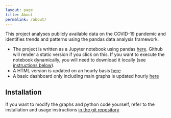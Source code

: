 ```yaml
---
layout: page
title: About
permalink: /about/
---
```



This project analyses publicly available data on the COVID-19 pandemic and identifies trends and patterns using the pandas data analysis framework.

* The project is written as a Jupyter notebook using pandas [here](https://github.com/paulknewton/covid-ml/blob/master/covid.ipynb). Github will render a static version if you click on this. If you want to execute the notebook dynamically, you will need to download it locally (see [instructions below](#installation)).
* A HTML version is updated on an hourly basis [here](https://paulknewton.github.io/covid-ml/covid.html)
* A basic dashboard only including main graphs is updated hourly [here](https://paulknewton.github.io/covid-ml/)

## Installation
If you want to modify the graphs and python code yourself, refer to the installation and usage instructions [in the git repository](https://github.com/paulknewton/covid-ml)